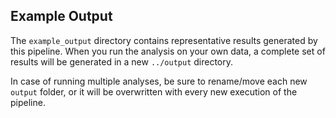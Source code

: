 ## Example Output

The `example_output` directory contains representative results generated by this pipeline. 
When you run the analysis on your own data, a complete set of results will be generated 
in a new `../output` directory.

In case of running multiple analyses, be sure to rename/move each new `output` folder, or it will be overwritten with every new execution of the pipeline.
